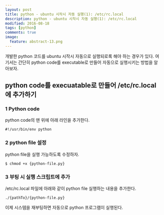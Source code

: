 ```yaml
---
layout: post
title: python - ubuntu 시작시 자동 실행(1): /etc/rc.local
description: python - ubuntu 시작시 자동 실행(1): /etc/rc.local 
modified: 2016-08-18
tags: [python]
comments: true
image:
  feature: abstract-13.png
---
```

개발한 python 코드를 ubuntu 시작시 자동으로 실행되로록 해야 하는 경우가 있다. 
여기서는 간단히 python code를 executable로 만들어 자동으로 실행시키는 방법을 알아보자. 

## python code를 execuatable로 만들어 /etc/rc.local에 추가하기 

### 1 Python code

python code의 맨 위에 아래 라인을 추가한다. 

```
#!/usr/bin/env python
```

### 2 python file 설정 

python file을 실행 가능하도록 수정하자. 

```
$ chmod +x {python-file.py} 
```

### 3 부팅 시 실행 스크립트에 추가

/etc/rc.local 파일에 아래와 같이 python file 실행하는 내용을 추가한다. 

```
./{pathTo}/{python-file.py}
```

이제 시스템을 재부팅하면 자동으로 python 프로그램이 실행된다. 

